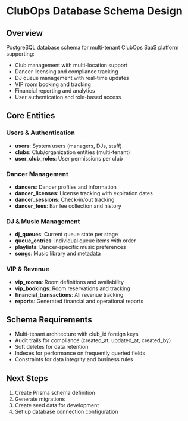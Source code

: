 # ClubOps Database Schema Design

## Overview
PostgreSQL database schema for multi-tenant ClubOps SaaS platform supporting:
- Club management with multi-location support
- Dancer licensing and compliance tracking
- DJ queue management with real-time updates
- VIP room booking and tracking
- Financial reporting and analytics
- User authentication and role-based access

## Core Entities

### Users & Authentication
- **users**: System users (managers, DJs, staff)
- **clubs**: Club/organization entities (multi-tenant)
- **user_club_roles**: User permissions per club

### Dancer Management
- **dancers**: Dancer profiles and information
- **dancer_licenses**: License tracking with expiration dates
- **dancer_sessions**: Check-in/out tracking
- **dancer_fees**: Bar fee collection and history

### DJ & Music Management
- **dj_queues**: Current queue state per stage
- **queue_entries**: Individual queue items with order
- **playlists**: Dancer-specific music preferences
- **songs**: Music library and metadata

### VIP & Revenue
- **vip_rooms**: Room definitions and availability
- **vip_bookings**: Room reservations and tracking
- **financial_transactions**: All revenue tracking
- **reports**: Generated financial and operational reports

## Schema Requirements
- Multi-tenant architecture with club_id foreign keys
- Audit trails for compliance (created_at, updated_at, created_by)
- Soft deletes for data retention
- Indexes for performance on frequently queried fields
- Constraints for data integrity and business rules

## Next Steps
1. Create Prisma schema definition
2. Generate migrations
3. Create seed data for development
4. Set up database connection configuration
